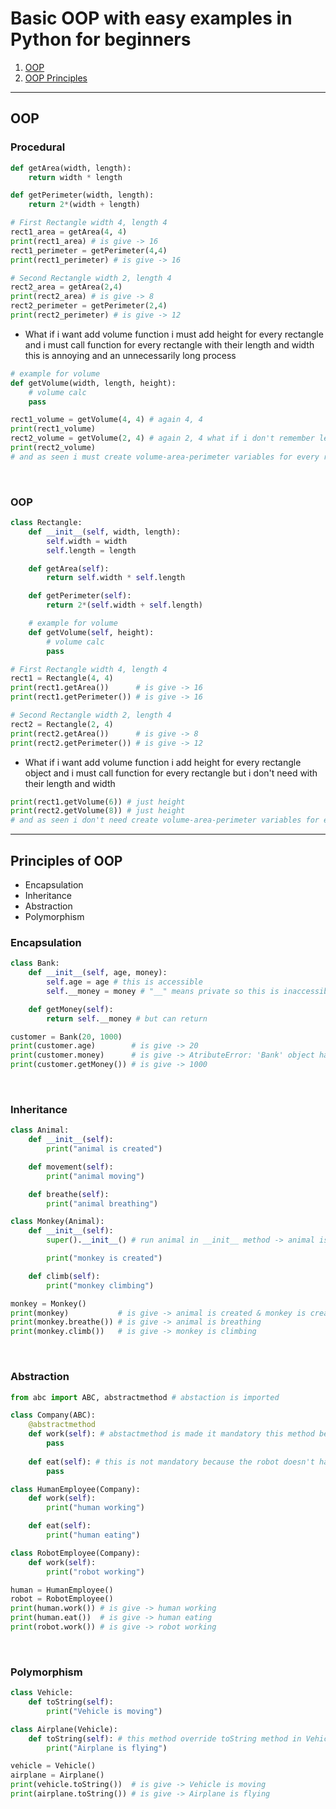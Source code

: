 <h1>Basic OOP with easy examples in Python for beginners</h1>
<ol>
    <li><a href = "https://github.com/bberkay/python-basic-oop#oop">OOP</a></li>
    <li><a href = "https://github.com/bberkay/python-basic-oop#principles-of-oop">OOP Principles</a></li>
</ol>
<hr>
<h2>OOP</h2>
<h3>Procedural</h3>

```python
def getArea(width, length):
    return width * length

def getPerimeter(width, length):
    return 2*(width + length)

# First Rectangle width 4, length 4
rect1_area = getArea(4, 4)
print(rect1_area) # is give -> 16
rect1_perimeter = getPerimeter(4,4)
print(rect1_perimeter) # is give -> 16

# Second Rectangle width 2, length 4
rect2_area = getArea(2,4)
print(rect2_area) # is give -> 8
rect2_perimeter = getPerimeter(2,4)
print(rect2_perimeter) # is give -> 12
```
<ul><li>What if i want add volume function i must add height for every rectangle and i must call function for every rectangle with their length and width this is annoying and an unnecessarily long process</li></ul>

```python
# example for volume
def getVolume(width, length, height):
    # volume calc
    pass

rect1_volume = getVolume(4, 4) # again 4, 4
print(rect1_volume)
rect2_volume = getVolume(2, 4) # again 2, 4 what if i don't remember length or accidently change the variable between functions ?
print(rect2_volume)
# and as seen i must create volume-area-perimeter variables for every rectangle
```
<br>
<h3>OOP</h3>

```python
class Rectangle:
    def __init__(self, width, length):
        self.width = width
        self.length = length

    def getArea(self):
        return self.width * self.length

    def getPerimeter(self):
        return 2*(self.width + self.length)

    # example for volume
    def getVolume(self, height):
        # volume calc
        pass

# First Rectangle width 4, length 4
rect1 = Rectangle(4, 4)
print(rect1.getArea())      # is give -> 16
print(rect1.getPerimeter()) # is give -> 16

# Second Rectangle width 2, length 4
rect2 = Rectangle(2, 4)
print(rect2.getArea())      # is give -> 8
print(rect2.getPerimeter()) # is give -> 12
```
<ul><li>What if i want add volume function i add height for every rectangle object and i must call function for every rectangle but i don't need with their length and width</li></ul>

```python
print(rect1.getVolume(6)) # just height
print(rect2.getVolume(8)) # just height
# and as seen i don't need create volume-area-perimeter variables for every rectangle i call them if i need them.
```
<hr>
<h2>Principles of OOP</h2>
<ul>
    <li>Encapsulation</li>
    <li>Inheritance</li>
    <li>Abstraction</li>
    <li>Polymorphism</li>
</ul>
<h3>Encapsulation</h3>

```python
class Bank:
    def __init__(self, age, money):
        self.age = age # this is accessible
        self.__money = money # "__" means private so this is inaccessible.

    def getMoney(self):
        return self.__money # but can return

customer = Bank(20, 1000)
print(customer.age)        # is give -> 20
print(customer.money)      # is give -> AtributeError: 'Bank' object has no attribute 'money'
print(customer.getMoney()) # is give -> 1000
```
<br>
<h3>Inheritance</h3>

```python
class Animal:
    def __init__(self):
        print("animal is created")

    def movement(self):
        print("animal moving")

    def breathe(self):
        print("animal breathing")

class Monkey(Animal):
    def __init__(self):
        super().__init__() # run animal in __init__ method -> animal is created

        print("monkey is created")

    def climb(self):
        print("monkey climbing")

monkey = Monkey()
print(monkey)           # is give -> animal is created & monkey is created
print(monkey.breathe()) # is give -> animal is breathing
print(monkey.climb())   # is give -> monkey is climbing
```
<br>
<h3>Abstraction</h3>

```python
from abc import ABC, abstractmethod # abstaction is imported

class Company(ABC):
    @abstractmethod
    def work(self): # abstactmethod is made it mandatory this method because robot and human must working
        pass
    
    def eat(self): # this is not mandatory because the robot doesn't have to eat but human does
        pass

class HumanEmployee(Company):
    def work(self):
        print("human working")

    def eat(self):
        print("human eating")

class RobotEmployee(Company):
    def work(self):
        print("robot working")

human = HumanEmployee()
robot = RobotEmployee()
print(human.work()) # is give -> human working
print(human.eat())  # is give -> human eating
print(robot.work()) # is give -> robot working
```
<br>
<h3>Polymorphism</h3>

```python
class Vehicle:
    def toString(self):
        print("Vehicle is moving")

class Airplane(Vehicle):
    def toString(self): # this method override toString method in Vehicle
        print("Airplane is flying")

vehicle = Vehicle()
airplane = Airplane()        
print(vehicle.toString())  # is give -> Vehicle is moving
print(airplane.toString()) # is give -> Airplane is flying
```

